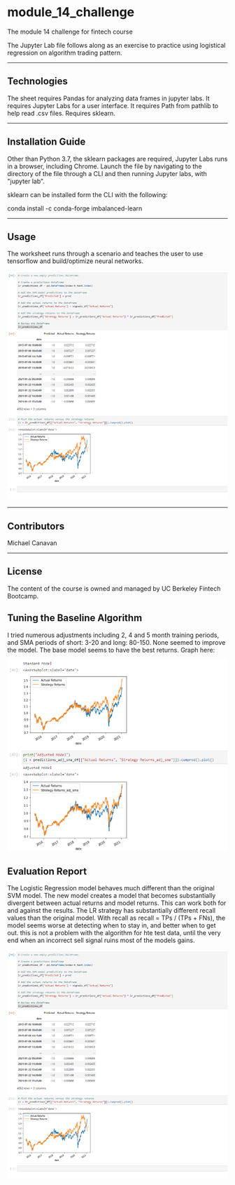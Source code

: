# module_14_challenge

The module 14 challenge for fintech course

The Jupyter Lab file follows along as an exercise to practice using logistical regression on algorithm trading pattern.

---

## Technologies

The sheet requires Pandas for analyzing data frames in jupyter labs.
It requires Jupyter Labs for a user interface.
It requires Path from pathlib to help read .csv files.
Requires sklearn.

---

## Installation Guide

Other than Python 3.7, the sklearn packages are required, Jupyter Labs runs in a browser, including Chrome.  Launch the file by navigating to the directory of the file through a CLI and then running Jupyter labs, with "jupyter lab".

sklearn can be installed form the CLI with the following:

conda install -c conda-forge imbalanced-learn

---

## Usage

The worksheet runs through a scenario and teaches the user to use tensorflow and build/optimize neural networks.

![Image of jupyter lab](jupyter_image.PNG)

---

## Contributors

Michael Canavan

---

## License

The content of the course is owned and managed by UC Berkeley Fintech Bootcamp.

## Tuning the Baseline Algorithm

I tried numerous adjustments including 2, 4 and 5 month training periods, and SMA periods of short: 3-20 and long: 80-150.  None seemed to improve the model.  The base model seems to have the best returns.  Graph here:

![Image of jupyter lab](jupyter_image_2.PNG)


## Evaluation Report

The Logistic Regression model behaves much different than the original SVM model.  The new model creates a model that becomes substantially divergent between actual returns and model returns.  This can work both for and against the results.  The LR strategy has substantially different recall values than the original model.  With recall as recall = TPs / (TPs + FNs), the model seems worse at detecting when to stay in, and better when to get out.  this is not a problem with the algorithm for hte test data, until the very end when an incorrect sell signal ruins most of the models gains.

![Image of jupyter lab](jupyter_image.PNG)